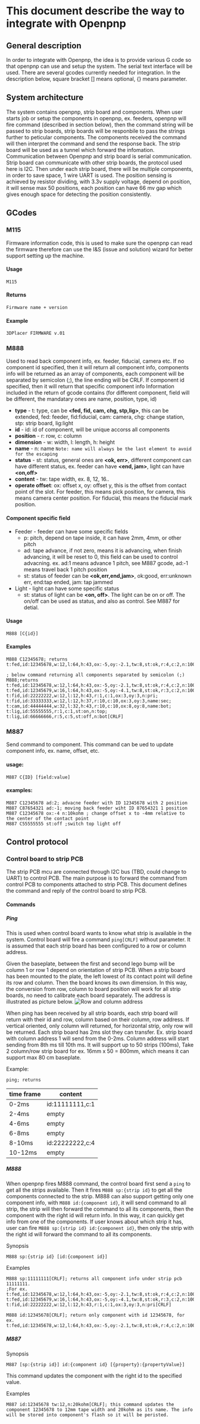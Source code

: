 # This document describe the way to integrate with Openpnp

## General description
In order to integrate with Openpnp, the idea is to provide various G code so that openpnp can use and setup the system. The serial text interface will be used. There are several gcodes currently needed for integration. In the description below, square bracket [] means optional, {} means parameter. 

## System architecture
The system contains openpnp, strip board and components. When user starts job or setup the components in openpnp, ex. feeders, openpnp will fire command (described in section below), then the command string will be passed to strip boards, strip boards will be responbile to pass the strings further to peticular components. The components received the command will then interpret the command and send the response back. The strip board will be used as a tunnel which forward the infomation.
Communication between Openpnp and strip board is serial communication. Strip board can communicate with other strip boards, the protocol used here is I2C. Then under each strip board, there will be multiple components, in order to save space, 1 wire UART is used. The position sensing is achieved by resistor dividing, with 3.3v supply voltage, depend on position, it will sense max 50 positions, each position can have 66 mv gap which gives enough space for detecting the position consistently.

## GCodes
### M115
Firmware information code, this is used to make sure the openpnp can read the firmware therefore can use the I&S (issue and solution) wizard for better support setting up the machine.
  #### Usage
  ```
  M115
  ```
  #### Returns 
  ```
  Firmware name + version
  ```
  #### Example
  ```
  3DPlacer FIRMWARE v.01
  ```

### M888
Used to read back component info, ex. feeder, fiducial, camera etc. If no component id specified, then it will return all component info, components info will be returned as an array of components, each component will be separated by semicolon (;), the line ending will be CRLF.
  If component id specified, then it will return that specific component info
  Information included in the return of gcode contains (for different component, field will be different, the mandatary ones are name, position, type, id)
  
  * **type** - t: type, can be **<fed, fid, cam, chg, stp,lig>**, this can be extended, fed: feeder, fid:fiducial, cam: camera, chg: change station, stp: strip board, lig:light
  * **id** - id: id of component, will be unique accorss all components
  * **position**  - r: row, c: column
  * **dimension** - w: width, l: length, h: height
  * **name** - n: name ```Note: name will always be the last element to avoid for the escaping```
  * **status** - st: status, general ones are **<ok, err>**, different component can have different status, ex. feeder can have **<end, jam>**, light can have **<on,off>**
  * **content** - tw: tape width, ex. 8, 12, 16..
  * **operate offset**: ox: offset x, oy: offset y, this is the offset from contact point of the slot. For feeder, this means pick position, for camera, this means camera center position. For fiducial, this means the fiducial mark position.


 
  #### Component specific field
  * Feeder - feeder can have some specific fields
    * p: pitch, depend on tape inside, it can have 2mm, 4mm, or other pitch
    * ad: tape advance, if not zero, means it is advancing, when finish advancing, it will be reset to 0,  this field can be used to control advacning. ex. ad:1 means advance 1 pitch, see M887 gcode, ad:-1 means travel back 1 pitch position
    * st: status of feeder can be **<ok,err,end,jam>**, ok:good, err:unknown err, end:tap ended, jam: tap jammed
  * Light - light can have some specific status
    * st: status of light can be **<on, off>**. The light can be on or off. The on/off can be used as status, and also as control. See M887 for detial.
   
  #### Usage
  ```
  M888 [C{id}]
  ```
  #### Examples  
  ```
  M888 C12345678; returns t:fed,id:12345678,w:12,l:64,h:43,ox:-5,oy:-2.1,tw:8,st:ok,r:4,c:2,n:100kohm

  ; below command returning all components separated by semicolon (;)
  M888;returns t:fed,id:12345678,w:12,l:64,h:43,ox:-5,oy:-2.1,tw:8,st:ok,r:4,c:2,n:100kohm; t:fed,id:12345679,w:16,l:64,h:43,ox:-5,oy:-4.1,tw:8,st:ok,r:3,c:2,n:100uf; t:fid,id:22222222,w:12,l:12,h:43,r:1,c:1,ox:3,oy:3,n:pri; t:fid,id:33333333,w:12,l:12,h:37,r:10,c:10,ox:3,oy:3,name:sec; t:cam,id:44444444,w:32,l:32,h:43,r:10,c:10,ox:8,oy:8,name:bot; t:lig,id:55555555,r:1,c:1,st:on,n:top; t:lig,id:66666666,r:5,c:5,st:off,n:bot[CRLF]
  ```

### M887
Send command to component. This command can be ued to update component info, ex. name, offset, etc.
  #### usage:
  ```
  M887 C{ID} [field:value]
  ```
  #### examples: 
  ```
  M887 C12345678 ad:2; advacne feeder with ID 12345678 with 2 position
  M887 C87654321 ad:-1; moving back feeder wiht ID 87654321 1 position
  M887 C12345678 ox:-4 n:10kohm ; change offset x to -4mm relative to the center of the contact point
  M887 C55555555 st:off ;switch top light off
  ```

## Control protocol

### Control board to strip PCB
The strip PCB mcu are connected through I2C bus (TBD, could change to UART) to control PCB. The main purpose is to forward the command from control PCB to components attached to strip PCB. This document defines the command and reply of the control board to strip PCB.

#### Commands
##### Ping
This is used when control board wants to know what strip is available in the system. Control board will fire a command `ping[CRLF]` without parameter. It is assumed that each strip board has been configured to a row or column address. 

Given the baseplate, between the first and second lego bump will be column 1 or row 1 depend on orientation of strip PCB. When a strip board has been mounted to the plate, the left lowest of its contact point will define its row and column. Then the board knows its own dimension. In this way, the conversion from row, column to board position will work for all strip boards, no need to calibrate each board separately. The address is illustrated as picture below.
![Row and column address](https://github.com/xpDIY/3DPlacer/blob/main/pictures/rowAndColumnForBaseplate.png)

When ping has been received by all strip boards, each strip board will return with their id and row, column based on their column, row address. If vertical oriented, only column will returned, for horizontal strip, only row will be returned. Each strip board has 2ms slot they can transfer. Ex. strip board with column address 1 will send from the 0-2ms. Column address will start sending from 8th ms till 10th ms. It will support up to 50 strips (100ms), Take 2 column/row strip board for ex. 16mm x 50 = 800mm, which means it can support max 80 cm baseplate.

Example:
```
ping; returns 
```
|time frame|content|
| ---  | --- |
|0-2ms|id:11111111,c:1|
|2-4ms|empty|
|4-6ms|empty|
|6-8ms|empty|
|8-10ms|id:22222222,c:4|
|10-12ms|empty|

##### M888

When openpnp fires M888 command, the control board first send a `ping` to get all the strips available. Then it fires `M888 sp:{strip id}` to get all the components connected to the strip. M888 can also support getting only one component info, with `M888 id:{component id}`, it will send command to all strip, the strip will then forward the command to all its components, then the component with the right id will return info. In this way, it can quickly get info from one of the components. If user knows about which strip it has, user can fire `M888 sp:{strip id} id:{component id}`, then only the strip with the right id will forward the command to all its components.

Synopsis
```
M888 sp:{strip id} [id:{component id}]
```

Examples
```
M888 sp:11111111[CRLF]; returns all component info under strip pcb 11111111. 
;For ex. t:fed,id:12345678,w:12,l:64,h:43,ox:-5,oy:-2.1,tw:8,st:ok,r:4,c:2,n:100kohm; t:fed,id:12345679,w:16,l:64,h:43,ox:-5,oy:-4.1,tw:8,st:ok,r:3,c:2,n:100uf; t:fid,id:22222222,w:12,l:12,h:43,r:1,c:1,ox:3,oy:3,n:pri[CRLF]

M888 id:12345678[CRLF]; return only component with id 12345678, for ex. t:fed,id:12345678,w:12,l:64,h:43,ox:-5,oy:-2.1,tw:8,st:ok,r:4,c:2,n:100kohm;
```

##### M887

Synopsis
```
M887 [sp:{strip id}] id:{component id} [{property}:{propertyValue}]
```
This command updates the component with the right id to the specified value.

Examples
```
M887 id:12345678 tw:12,n:20kohm[CRLF]; this command updates the component 12345678 to 12mm tape width and 20kohm as its name. The info will be stored into component's flash so it will be peristed.
```